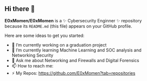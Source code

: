 ## Hi there 👋


**E0xMomen/E0xMomen** is a ✨ Cybersecurity Enginner ✨ repository because its `README.md` (this file) appears on your GitHub profile.

Here are some ideas to get you started:

- 🔭 I’m currently working on a graduation project
- 🌱 I’m currently learning Machine Learning and SOC analysis and Networking Security
- 💬 Ask me about Networking and Firewalls and Digital Forensics
- 📫 How to reach me: <a href="www.linkedin.com/in/momen-ameer-7b3032233"></a>
- ⚡ My Repos: https://github.com/E0xMomen?tab=repositories
